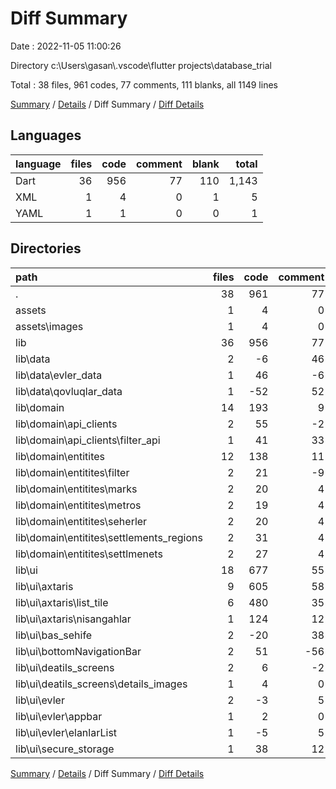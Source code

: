 # Diff Summary

Date : 2022-11-05 11:00:26

Directory c:\\Users\\gasan\\.vscode\\flutter projects\\database_trial

Total : 38 files,  961 codes, 77 comments, 111 blanks, all 1149 lines

[Summary](results.md) / [Details](details.md) / Diff Summary / [Diff Details](diff-details.md)

## Languages
| language | files | code | comment | blank | total |
| :--- | ---: | ---: | ---: | ---: | ---: |
| Dart | 36 | 956 | 77 | 110 | 1,143 |
| XML | 1 | 4 | 0 | 1 | 5 |
| YAML | 1 | 1 | 0 | 0 | 1 |

## Directories
| path | files | code | comment | blank | total |
| :--- | ---: | ---: | ---: | ---: | ---: |
| . | 38 | 961 | 77 | 111 | 1,149 |
| assets | 1 | 4 | 0 | 1 | 5 |
| assets\\images | 1 | 4 | 0 | 1 | 5 |
| lib | 36 | 956 | 77 | 110 | 1,143 |
| lib\\data | 2 | -6 | 46 | 5 | 45 |
| lib\\data\\evler_data | 1 | 46 | -6 | 4 | 44 |
| lib\\data\\qovluqlar_data | 1 | -52 | 52 | 1 | 1 |
| lib\\domain | 14 | 193 | 9 | 38 | 240 |
| lib\\domain\\api_clients | 2 | 55 | -2 | -18 | 35 |
| lib\\domain\\api_clients\\filter_api | 1 | 41 | 33 | -8 | 66 |
| lib\\domain\\entitites | 12 | 138 | 11 | 56 | 205 |
| lib\\domain\\entitites\\filter | 2 | 21 | -9 | 1 | 13 |
| lib\\domain\\entitites\\marks | 2 | 20 | 4 | 11 | 35 |
| lib\\domain\\entitites\\metros | 2 | 19 | 4 | 11 | 34 |
| lib\\domain\\entitites\\seherler | 2 | 20 | 4 | 11 | 35 |
| lib\\domain\\entitites\\settlements_regions | 2 | 31 | 4 | 11 | 46 |
| lib\\domain\\entitites\\settlmenets | 2 | 27 | 4 | 11 | 42 |
| lib\\ui | 18 | 677 | 55 | 62 | 794 |
| lib\\ui\\axtaris | 9 | 605 | 58 | 54 | 717 |
| lib\\ui\\axtaris\\list_tile | 6 | 480 | 35 | 41 | 556 |
| lib\\ui\\axtaris\\nisangahlar | 1 | 124 | 12 | 9 | 145 |
| lib\\ui\\bas_sehife | 2 | -20 | 38 | 1 | 19 |
| lib\\ui\\bottomNavigationBar | 2 | 51 | -56 | 6 | 1 |
| lib\\ui\\deatils_screens | 2 | 6 | -2 | 0 | 4 |
| lib\\ui\\deatils_screens\\details_images | 1 | 4 | 0 | 0 | 4 |
| lib\\ui\\evler | 2 | -3 | 5 | 0 | 2 |
| lib\\ui\\evler\\appbar | 1 | 2 | 0 | 0 | 2 |
| lib\\ui\\evler\\elanlarList | 1 | -5 | 5 | 0 | 0 |
| lib\\ui\\secure_storage | 1 | 38 | 12 | 1 | 51 |

[Summary](results.md) / [Details](details.md) / Diff Summary / [Diff Details](diff-details.md)